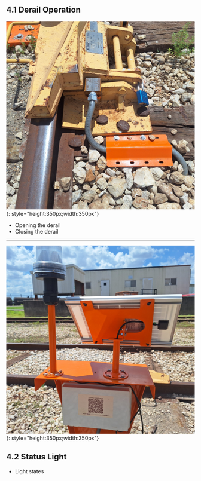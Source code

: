 ## 4.1 Derail Operation

![Derail Sensor](assets/derail_sensor.jpg){: style="height:350px;width:350px"}

* Opening the derail
* Closing the derail

---

![Derail Light](assets/derail_stand.jpg){: style="height:350px;width:350px"}

## 4.2 Status Light
* Light states

